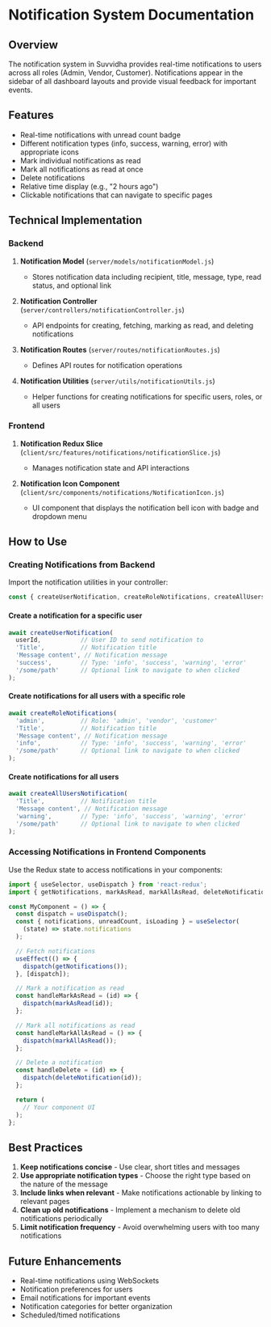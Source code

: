 # Notification System Documentation

## Overview

The notification system in Suvvidha provides real-time notifications to users across all roles (Admin, Vendor, Customer). Notifications appear in the sidebar of all dashboard layouts and provide visual feedback for important events.

## Features

- Real-time notifications with unread count badge
- Different notification types (info, success, warning, error) with appropriate icons
- Mark individual notifications as read
- Mark all notifications as read at once
- Delete notifications
- Relative time display (e.g., "2 hours ago")
- Clickable notifications that can navigate to specific pages

## Technical Implementation

### Backend

1. **Notification Model** (`server/models/notificationModel.js`)
   - Stores notification data including recipient, title, message, type, read status, and optional link

2. **Notification Controller** (`server/controllers/notificationController.js`)
   - API endpoints for creating, fetching, marking as read, and deleting notifications

3. **Notification Routes** (`server/routes/notificationRoutes.js`)
   - Defines API routes for notification operations

4. **Notification Utilities** (`server/utils/notificationUtils.js`)
   - Helper functions for creating notifications for specific users, roles, or all users

### Frontend

1. **Notification Redux Slice** (`client/src/features/notifications/notificationSlice.js`)
   - Manages notification state and API interactions

2. **Notification Icon Component** (`client/src/components/notifications/NotificationIcon.js`)
   - UI component that displays the notification bell icon with badge and dropdown menu

## How to Use

### Creating Notifications from Backend

Import the notification utilities in your controller:

```javascript
const { createUserNotification, createRoleNotifications, createAllUsersNotification } = require('../utils/notificationUtils');
```

#### Create a notification for a specific user

```javascript
await createUserNotification(
  userId,           // User ID to send notification to
  'Title',          // Notification title
  'Message content', // Notification message
  'success',        // Type: 'info', 'success', 'warning', 'error'
  '/some/path'      // Optional link to navigate to when clicked
);
```

#### Create notifications for all users with a specific role

```javascript
await createRoleNotifications(
  'admin',          // Role: 'admin', 'vendor', 'customer'
  'Title',          // Notification title
  'Message content', // Notification message
  'info',           // Type: 'info', 'success', 'warning', 'error'
  '/some/path'      // Optional link to navigate to when clicked
);
```

#### Create notifications for all users

```javascript
await createAllUsersNotification(
  'Title',          // Notification title
  'Message content', // Notification message
  'warning',        // Type: 'info', 'success', 'warning', 'error'
  '/some/path'      // Optional link to navigate to when clicked
);
```

### Accessing Notifications in Frontend Components

Use the Redux state to access notifications in your components:

```javascript
import { useSelector, useDispatch } from 'react-redux';
import { getNotifications, markAsRead, markAllAsRead, deleteNotification } from '../../features/notifications/notificationSlice';

const MyComponent = () => {
  const dispatch = useDispatch();
  const { notifications, unreadCount, isLoading } = useSelector(
    (state) => state.notifications
  );

  // Fetch notifications
  useEffect(() => {
    dispatch(getNotifications());
  }, [dispatch]);

  // Mark a notification as read
  const handleMarkAsRead = (id) => {
    dispatch(markAsRead(id));
  };

  // Mark all notifications as read
  const handleMarkAllAsRead = () => {
    dispatch(markAllAsRead());
  };

  // Delete a notification
  const handleDelete = (id) => {
    dispatch(deleteNotification(id));
  };

  return (
    // Your component UI
  );
};
```

## Best Practices

1. **Keep notifications concise** - Use clear, short titles and messages
2. **Use appropriate notification types** - Choose the right type based on the nature of the message
3. **Include links when relevant** - Make notifications actionable by linking to relevant pages
4. **Clean up old notifications** - Implement a mechanism to delete old notifications periodically
5. **Limit notification frequency** - Avoid overwhelming users with too many notifications

## Future Enhancements

- Real-time notifications using WebSockets
- Notification preferences for users
- Email notifications for important events
- Notification categories for better organization
- Scheduled/timed notifications
